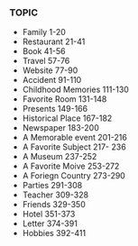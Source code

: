 ### TOPIC 

* Family 1-20
* Restaurant 21-41
* Book 41-56
* Travel  57-76
* Website 77-90
* Accident 91-110
* Childhood Memories 111-130
* Favorite Room 131-148 
* Presents 149-166
* Historical Place 167-182
* Newspaper 183-200
* A Memorable event 201-216
* A Favorite Subject 217- 236
* A Museum 237-252
* A Favorite Moive 253-272 
* A Foriegn Country 273-290
* Parties 291-308
* Teacher 309-328
* Friends 329-350
* Hotel 351-373
* Letter 374-391
* Hobbies 392-411

